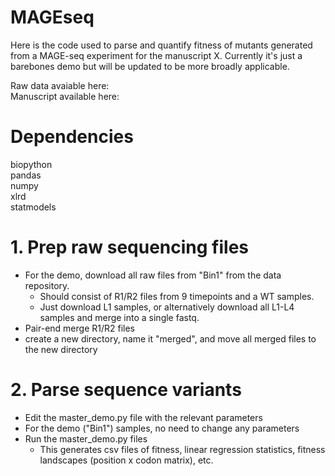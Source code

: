 # MAGEseq

Here is the code used to parse and quantify fitness of mutants generated from a MAGE-seq experiment for the manuscript X. Currently it's just a barebones demo but will be updated to be more broadly applicable. 

Raw data avaiable here:\
Manuscript available here:

# Dependencies
biopython\
pandas\
numpy\
xlrd  
statmodels


# 1. Prep raw sequencing files
- For the demo, download all raw files from "Bin1" from the data repository. 
    - Should consist of R1/R2 files from 9 timepoints and a WT samples. 
    - Just download L1 samples, or alternatively download all L1-L4 samples and merge into a single fastq.
- Pair-end merge R1/R2 files
- create a new directory, name it "merged", and move all merged files to the new directory

# 2. Parse sequence variants
- Edit the master_demo.py file with the relevant parameters
- For the demo ("Bin1") samples, no need to change any parameters
- Run the master_demo.py files
    - This generates csv files of fitness, linear regression statistics, fitness landscapes (position x codon matrix), etc.
